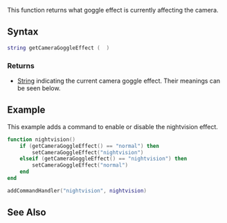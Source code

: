 This function returns what goggle effect is currently affecting the camera.

Syntax
------

``` lua
string getCameraGoggleEffect (  )
```

### Returns

-   [String](/String.md "wikilink") indicating the current camera goggle effect. Their meanings can be seen below.

Example
-------

This example adds a command to enable or disable the nightvision effect.

``` lua
function nightvision()
    if (getCameraGoggleEffect() == "normal") then
        setCameraGoggleEffect("nightvision")
    elseif (getCameraGoggleEffect() == "nightvision") then
        setCameraGoggleEffect("normal")
    end
end

addCommandHandler("nightvision", nightvision)
```

See Also
--------
